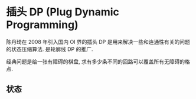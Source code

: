 # 插头 DP (Plug Dynamic Programming)

陈丹琦在 2008 年引入国内 OI 界的插头 DP 是用来解决一些和连通性有关的问题的状态压缩算法. 是轮廓线 DP 的推广.

经典问题是给一张有障碍的棋盘, 求有多少条不同的回路可以覆盖所有无障碍的格点.

## 状态

